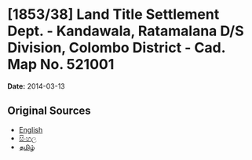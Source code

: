 # [1853/38] Land Title Settlement Dept. - Kandawala, Ratamalana D/S Division, Colombo District - Cad. Map No. 521001

**Date:** 2014-03-13

## Original Sources

- [English](https://documents.gov.lk/view/extra-gazettes/2014/3/1853-38_E.pdf)
- [සිංහල](https://documents.gov.lk/view/extra-gazettes/2014/3/1853-38_S.pdf)
- [தமிழ்](https://documents.gov.lk/view/extra-gazettes/2014/3/1853-38_T.pdf)
